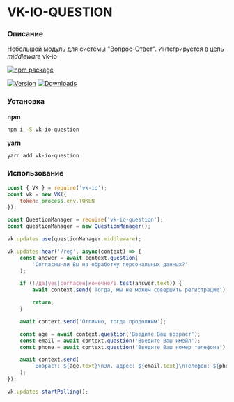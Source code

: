 # VK-IO-QUESTION
### Описание
Небольшой модуль для системы "Вопрос-Ответ".
Интегрируется в цепь *middleware*  vk-io

[![npm package](https://nodei.co/npm/vk-io-question.png?downloads=true&downloadRank=true&stars=true)](https://nodei.co/npm/vk-io-question/)
<p>
<a href="https://www.npmjs.com/package/vk-io-question"><img src="https://img.shields.io/npm/v/vk-io-question.svg" alt="Version"></a>
<a href="https://www.npmjs.com/package/vk-io-question"><img src="https://img.shields.io/npm/dt/vk-io-question.svg" alt="Downloads"></a>
</p>

### Установка
**npm**
```bash
npm i -S vk-io-question
```

**yarn**
```bash
yarn add vk-io-question
```

### Использование
```js
const { VK } = require('vk-io');
const vk = new VK({
    token: process.env.TOKEN
});

const QuestionManager = require('vk-io-question');
const questionManager = new QuestionManager();

vk.updates.use(questionManager.middleware);

vk.updates.hear('/reg', async(context) => {
    const answer = await context.question(
        'Согласны-ли Вы на обработку персональных данных?'
    );

    if (!/да|yes|согласен|конечно/i.test(answer.text)) {
        await context.send('Тогда, мы не можем совершить регистрацию');

        return;
    }

    await context.send('Отлично, тогда продолжим');

    const age = await context.question('Введите Ваш возраст');
    const email = await context.question('Введите Ваш имейл');
    const phone = await context.question('Введите Ваш номер телефона');

    await context.send(
        `Возраст: ${age.text}\nЭл. адрес: ${email.text}\nТелефон: ${phone.text}`
    );
});

vk.updates.startPolling();
```